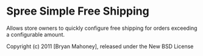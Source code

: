 Spree Simple Free Shipping
============

Allows store owners to quickly configure free shipping for orders exceeding a configurable amount.



Copyright (c) 2011 [Bryan Mahoney], released under the New BSD License
